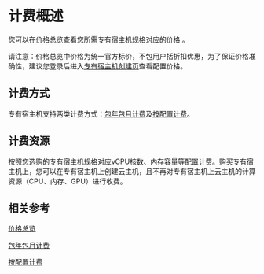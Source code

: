# 计费概述

您可以在[价格总览](Price-Overview.md)查看您所需专有宿主机规格对应的价格 。

请注意：价格总览中价格为统一官方标价，不包用户括折扣优惠，为了保证价格准确性，建议您登录后进入[专有宿主机创建页](https://cns-console.jdcloud.com/host/dedicatedHost/create)查看配置价格。

## 计费方式
专有宿主机支持两类计费方式：[包年包月计费](http://docs.jdcloud.com/cn/billing/subscription)及[按配置计费](http://docs.jdcloud.com/cn/billing/pay-as-you-go)。

## 计费资源

按照您选购的专有宿主机规格对应vCPU核数、内存容量等配置计费。购买专有宿主机上，您可以在专有宿主机上创建云主机，且不再对专有宿主机上云主机的计算资源（CPU、内存、GPU）进行收费。

## 相关参考

[价格总览](Price-Overview.md)

[包年包月计费](http://docs.jdcloud.com/cn/billing/subscription)

[按配置计费](http://docs.jdcloud.com/cn/billing/pay-as-you-go)





 
